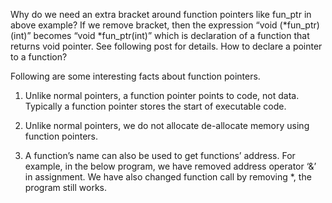 Why do we need an extra bracket around function pointers like fun_ptr in above example?
If we remove bracket, then the expression “void (*fun_ptr)(int)” becomes “void *fun_ptr(int)” which is declaration of a function that returns 
void pointer. See following post for details.
How to declare a pointer to a function?

Following are some interesting facts about function pointers.

 
1) Unlike normal pointers, a function pointer points to code, not data. Typically a function pointer stores the start of executable code.

2) Unlike normal pointers, we do not allocate de-allocate memory using function pointers.

 
3) A function’s name can also be used to get functions’ address. For example, in the below program, we have removed address operator ‘&’ in assignment. 
We have also changed function call by removing *, the program still works.

